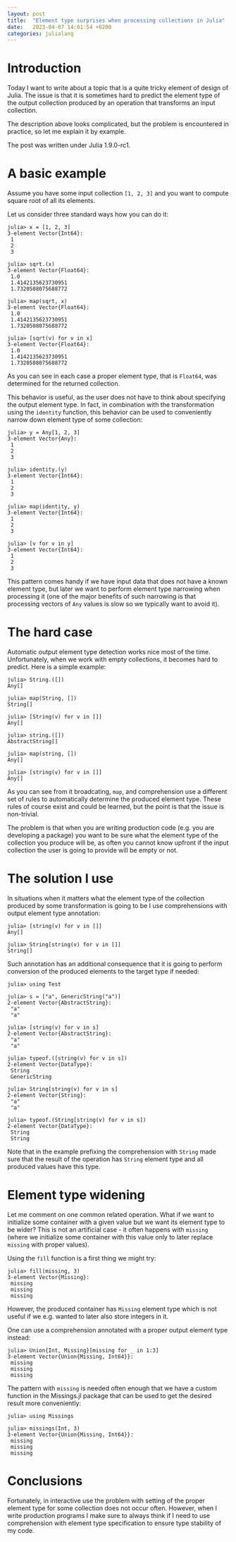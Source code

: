 ```yaml
---
layout: post
title:  "Element type surprises when processing collections in Julia"
date:   2023-04-07 14:01:54 +0200
categories: julialang
---
```


# Introduction

Today I want to write about a topic that is a quite tricky
element of design of Julia. The issue is that it is sometimes hard
to predict the element type of the output collection produced by
an operation that transforms an input collection.

The description above looks complicated, but the problem is
encountered in practice, so let me explain it by example.

The post was written under Julia 1.9.0-rc1.

# A basic example

Assume you have some input collection `[1, 2, 3]` and you
want to compute square root of all its elements.

Let us consider three standard ways how you can do it:

```
julia> x = [1, 2, 3]
3-element Vector{Int64}:
 1
 2
 3

julia> sqrt.(x)
3-element Vector{Float64}:
 1.0
 1.4142135623730951
 1.7320508075688772

julia> map(sqrt, x)
3-element Vector{Float64}:
 1.0
 1.4142135623730951
 1.7320508075688772

julia> [sqrt(v) for v in x]
3-element Vector{Float64}:
 1.0
 1.4142135623730951
 1.7320508075688772
```

As you can see in each case a proper element type, that is
`Float64`, was determined for the returned collection.

This behavior is useful, as the user does not have to think
about specifying the output element type. In fact,
in combination with the transformation using the `identity` function,
this behavior can be used to conveniently narrow
down element type of some collection:

```
julia> y = Any[1, 2, 3]
3-element Vector{Any}:
 1
 2
 3

julia> identity.(y)
3-element Vector{Int64}:
 1
 2
 3

julia> map(identity, y)
3-element Vector{Int64}:
 1
 2
 3

julia> [v for v in y]
3-element Vector{Int64}:
 1
 2
 3
```

This pattern comes handy if we have input data that does not have a known
element type, but later we want to perform element type narrowing
when processing it (one of the major benefits of such narrowing
is that processing vectors of `Any` values is slow so we typically want to avoid it).

# The hard case

Automatic output element type detection works nice most of the time.
Unfortunately, when we work with empty collections, it becomes hard to predict.
Here is a simple example:

```
julia> String.([])
Any[]

julia> map(String, [])
String[]

julia> [String(v) for v in []]
Any[]

julia> string.([])
AbstractString[]

julia> map(string, [])
Any[]

julia> [string(v) for v in []]
Any[]
```

As you can see from it broadcating, `map`, and comprehension use a different set of
rules to automatically determine the produced element type. These rules of course
exist and could be learned, but the point is that the issue is non-trivial.

The problem is that when you are writing production code
(e.g. you are developing a package) you want to be sure
what the element type of the collection you produce will be, as often
you cannot know upfront if the input collection the user is going to provide
will be empty or not.

# The solution I use

In situations when it matters what the element type of the collection
produced by some transformation is going to be I use comprehensions
with output element type annotation:

```
julia> [string(v) for v in []]
Any[]

julia> String[string(v) for v in []]
String[]
```

Such annotation has an additional consequence that it is going to perform
conversion of the produced elements to the target type if needed:

```
julia> using Test

julia> s = ["a", GenericString("a")]
2-element Vector{AbstractString}:
 "a"
 "a"

julia> [string(v) for v in s]
2-element Vector{AbstractString}:
 "a"
 "a"

julia> typeof.([string(v) for v in s])
2-element Vector{DataType}:
 String
 GenericString

julia> String[string(v) for v in s]
2-element Vector{String}:
 "a"
 "a"

julia> typeof.(String[string(v) for v in s])
2-element Vector{DataType}:
 String
 String
```

Note that in the example prefixing the comprehension with
`String` made sure that the result of the operation has
`String` element type and all produced values have this type.

# Element type widening

Let me comment on one common related operation. What if we
want to initialize some container with a given value but
we want its element type to be wider? This is not an artificial
case - it often happens with `missing` (where we initialize
some container with this value only to later replace `missing` with proper
values).

Using the `fill` function is a first thing we might try:

```
julia> fill(missing, 3)
3-element Vector{Missing}:
 missing
 missing
 missing
```

However, the produced container has `Missing` element type which
is not useful if we e.g. wanted to later also store integers in it.

One can use a comprehension annotated with a proper output element type
instead:

```
julia> Union{Int, Missing}[missing for _ in 1:3]
3-element Vector{Union{Missing, Int64}}:
 missing
 missing
 missing
```

The pattern with `missing` is needed often enough that we have
a custom function in the Missings.jl package that can be used
to get the desired result more conveniently:

```
julia> using Missings

julia> missings(Int, 3)
3-element Vector{Union{Missing, Int64}}:
 missing
 missing
 missing
```

# Conclusions

Fortunately, in interactive use the problem with setting
of the proper element type for some collection does not
occur often. However, when I write production programs I make
sure to always think if I need to use comprehension with
element type specification to ensure type stability of my code.
